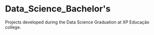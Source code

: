 # Data_Science_Bachelor's
Projects developed during the Data Science Graduation at XP Educação college. 
